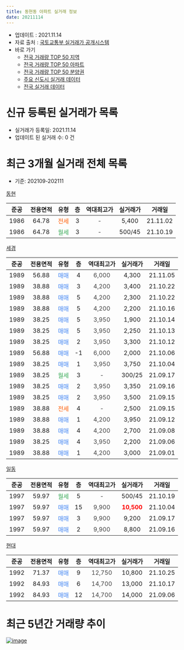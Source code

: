 ```yaml
---
title: 동현동 아파트 실거래 정보
date: 20211114
---
```


* 업데이트 : 2021.11.14
* 자료 출처 : [국토교통부 실거래가 공개시스템](http://rt.molit.go.kr)
* 바로 가기
    * [전국 거래량 TOP 50 지역](https://apt-info.github.io/apt-trade-info/tr)
    * [전국 거래량 TOP 50 아파트](https://apt-info.github.io/apt-trade-info/ta)
    * [전국 거래량 TOP 50 분양권](https://apt-info.github.io/apt-trade-info/tb)
    * [주요 신도시 실거래 데이터](https://apt-info.github.io/apt-trade-info/newtown)
    * [전국 실거래 데이터](https://apt-info.github.io/apt-trade-info/all)



<script async src="https://pagead2.googlesyndication.com/pagead/js/adsbygoogle.js"></script>
<!-- 기본광고 -->
<ins class="adsbygoogle"
     style="display:block"
     data-ad-client="ca-pub-1142216861245946"
     data-ad-slot="4805727019"
     data-ad-format="auto"
     data-full-width-responsive="true"></ins>
<script>
     (adsbygoogle = window.adsbygoogle || []).push({});
</script>


# 신규 등록된 실거래가 목록

* 실거래가 등록일: 2021.11.14
* 업데이트 된 실거래 수: 0 건




<script async src="https://pagead2.googlesyndication.com/pagead/js/adsbygoogle.js"></script>
<!-- 기본광고 -->
<ins class="adsbygoogle"
     style="display:block"
     data-ad-client="ca-pub-1142216861245946"
     data-ad-slot="4805727019"
     data-ad-format="auto"
     data-full-width-responsive="true"></ins>
<script>
     (adsbygoogle = window.adsbygoogle || []).push({});
</script>


# 최근 3개월 실거래 전체 목록
* 기준: 202109-202111


[동현](https://search.naver.com/search.naver?query=%EB%8F%99%ED%98%84)

|준공|전용면적|유형|층|역대최고가|실거래가|거래일|
|:---:|:---:|:---:|:---:|:---:|:---:|:---:|
|1986|64.78|<span style="color:#FF5A00">전세</span>|3|<span style="color:#444444">-</span>|5,400|21.11.02|
|1986|64.78|<span style="color:#34A853">월세</span>|3|<span style="color:#444444">-</span>|500/45|21.10.19|

[세경](https://search.naver.com/search.naver?query=%EC%84%B8%EA%B2%BD)

|준공|전용면적|유형|층|역대최고가|실거래가|거래일|
|:---:|:---:|:---:|:---:|:---:|:---:|:---:|
|1989|56.88|<span style="color:#4285F3">매매</span>|4|<span style="color:#444444">6,000</span>|4,300|21.11.05|
|1989|38.88|<span style="color:#4285F3">매매</span>|3|<span style="color:#444444">4,200</span>|3,400|21.10.22|
|1989|38.88|<span style="color:#4285F3">매매</span>|5|<span style="color:#444444">4,200</span>|2,300|21.10.22|
|1989|38.88|<span style="color:#4285F3">매매</span>|5|<span style="color:#444444">4,200</span>|2,200|21.10.16|
|1989|38.25|<span style="color:#4285F3">매매</span>|5|<span style="color:#444444">3,950</span>|1,900|21.10.14|
|1989|38.25|<span style="color:#4285F3">매매</span>|5|<span style="color:#444444">3,950</span>|2,250|21.10.13|
|1989|38.25|<span style="color:#4285F3">매매</span>|2|<span style="color:#444444">3,950</span>|3,300|21.10.12|
|1989|56.88|<span style="color:#4285F3">매매</span>|-1|<span style="color:#444444">6,000</span>|2,000|21.10.06|
|1989|38.25|<span style="color:#4285F3">매매</span>|1|<span style="color:#444444">3,950</span>|3,750|21.10.04|
|1989|38.25|<span style="color:#34A853">월세</span>|3|<span style="color:#444444">-</span>|300/25|21.09.17|
|1989|38.25|<span style="color:#4285F3">매매</span>|2|<span style="color:#444444">3,950</span>|3,350|21.09.16|
|1989|38.25|<span style="color:#4285F3">매매</span>|2|<span style="color:#444444">3,950</span>|3,500|21.09.15|
|1989|38.88|<span style="color:#FF5A00">전세</span>|4|<span style="color:#444444">-</span>|2,500|21.09.15|
|1989|38.88|<span style="color:#4285F3">매매</span>|1|<span style="color:#444444">4,200</span>|3,950|21.09.12|
|1989|38.88|<span style="color:#4285F3">매매</span>|4|<span style="color:#444444">4,200</span>|2,700|21.09.08|
|1989|38.25|<span style="color:#4285F3">매매</span>|4|<span style="color:#444444">3,950</span>|2,200|21.09.06|
|1989|38.88|<span style="color:#4285F3">매매</span>|1|<span style="color:#444444">4,200</span>|3,000|21.09.01|

[일동](https://search.naver.com/search.naver?query=%EC%9D%BC%EB%8F%99)

|준공|전용면적|유형|층|역대최고가|실거래가|거래일|
|:---:|:---:|:---:|:---:|:---:|:---:|:---:|
|1997|59.97|<span style="color:#34A853">월세</span>|5|<span style="color:#444444">-</span>|500/45|21.10.19|
|1997|59.97|<span style="color:#4285F3">매매</span>|15|<span style="color:#444444">9,900</span>|<b><span style="color:#FF0000">10,500</span></b>|21.10.04|
|1997|59.97|<span style="color:#4285F3">매매</span>|3|<span style="color:#444444">9,900</span>|9,200|21.09.17|
|1997|59.97|<span style="color:#4285F3">매매</span>|2|<span style="color:#444444">9,900</span>|8,800|21.09.16|

[현대](https://search.naver.com/search.naver?query=%ED%98%84%EB%8C%80)

|준공|전용면적|유형|층|역대최고가|실거래가|거래일|
|:---:|:---:|:---:|:---:|:---:|:---:|:---:|
|1992|71.37|<span style="color:#4285F3">매매</span>|9|<span style="color:#444444">12,750</span>|10,800|21.10.25|
|1992|84.93|<span style="color:#4285F3">매매</span>|6|<span style="color:#444444">14,700</span>|13,000|21.10.17|
|1992|84.93|<span style="color:#4285F3">매매</span>|12|<span style="color:#444444">14,700</span>|14,000|21.09.06|



<script async src="https://pagead2.googlesyndication.com/pagead/js/adsbygoogle.js"></script>
<!-- 기본광고 -->
<ins class="adsbygoogle"
     style="display:block"
     data-ad-client="ca-pub-1142216861245946"
     data-ad-slot="4805727019"
     data-ad-format="auto"
     data-full-width-responsive="true"></ins>
<script>
     (adsbygoogle = window.adsbygoogle || []).push({});
</script>


# 최근 5년간 거래량 추이


<div style="width:100%;">
    <canvas id="deal_progress" height="200"></canvas>
</div>

<script>
new Chart(document.getElementById("deal_progress"), {
    type: 'line',
    data: {
        labels: ['16.01','16.02','16.03','16.04','16.05','16.06','16.07','16.08','16.09','16.10','16.11','16.12','17.01','17.02','17.03','17.04','17.05','17.06','17.07','17.08','17.09','17.10','17.11','17.12','18.01','18.02','18.03','18.04','18.05','18.06','18.07','18.08','18.09','18.10','18.11','18.12','19.01','19.02','19.03','19.04','19.05','19.06','19.07','19.08','19.09','19.10','19.11','19.12','20.01','20.02','20.03','20.04','20.05','20.06','20.08','20.09','20.10','20.11','20.12','21.01','21.02','21.03','21.04','21.05','21.06','21.07','21.08','21.09','21.10','21.11'],
        datasets: [{
            label: '매매/분양권',
            data: [1,4,1,3,5,2,3,5,3,6,1,2,3,1,4,5,8,2,4,5,3,2,4,3,2,1,4,5,1,2,1,3,1,7,1,2,2,4,3,2,3,3,5,1,2,3,2,3,2,2,3,5,3,3,1,4,1,4,1,5,7,19,5,9,14,7,11,9,11,1],
            borderColor: "rgba(66, 133, 243, 1)",
            backgroundColor: "rgba(66, 133, 243, 0.05)",
            borderWidth: 1,
            pointRadius: 0,
            fill: false,
            lineTension: 0
        },{
            label: '전/월세',
            data: [1,1,2,2,1,0,0,4,0,0,2,1,2,1,2,0,0,2,2,3,2,1,3,1,4,1,1,2,4,2,2,3,2,1,1,0,3,1,2,2,1,0,0,0,0,0,1,1,2,1,2,1,0,2,1,1,3,0,0,0,2,1,1,0,1,1,3,2,2,1],
            borderColor: "rgba(255, 90, 0, 1)",
            backgroundColor: "rgba(255, 90, 0, 0.05)",
            borderWidth: 1,
            pointRadius: 0,
            fill: false,
            lineTension: 0
        },{
            label: '합계',
            data: [2,5,3,5,6,2,3,9,3,6,3,3,5,2,6,5,8,4,6,8,5,3,7,4,6,2,5,7,5,4,3,6,3,8,2,2,5,5,5,4,4,3,5,1,2,3,3,4,4,3,5,6,3,5,2,5,4,4,1,5,9,20,6,9,15,8,14,11,13,2],
            borderColor: "rgba(0, 0, 0, 1)",
            backgroundColor: "rgba(0, 0, 0, 0.03)",
            borderWidth: 0.1,
            pointRadius: 0,
            fill: true,
            lineTension: 0
        }
        ]
    },
    options: {
        responsive: true,
        title: {
            display: false
        },
        tooltips: {
            mode: 'index',
            intersect: false
        },
        hover: {
            mode: 'nearest',
            intersect: true
        },
        scales: {
            xAxes: [{
                display: true,
                scaleLabel: {
                    display: true,
                    labelString: '년/월'
                }
            }],
            yAxes: [{
                display: true,
                ticks: {
                    suggestedMin: 0,
                },
                scaleLabel: {
                    display: true,
                    labelString: '실거래 수'
                }
            }]
        }
    }
});

</script>


[![image](https://apt-info.github.io/images/2020-01-03-apt-trade-info/1024x500.png)](https://play.google.com/store/apps/details?id=com.aptinfo.apttradeinfo)

